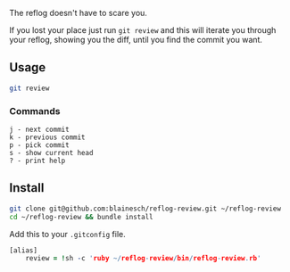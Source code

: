 The reflog doesn't have to scare you.

If you lost your place just run `git review` and this will iterate you through your reflog, showing you the diff, until you find the commit you want.

## Usage
~~~ bash
git review
~~~

### Commands
~~~
j - next commit
k - previous commit
p - pick commit
s - show current head
? - print help
~~~

## Install
~~~ bash
git clone git@github.com:blainesch/reflog-review.git ~/reflog-review
cd ~/reflog-review && bundle install
~~~

Add this to your `.gitconfig` file.
~~~ prolog
[alias]
	review = !sh -c 'ruby ~/reflog-review/bin/reflog-review.rb'
~~~
